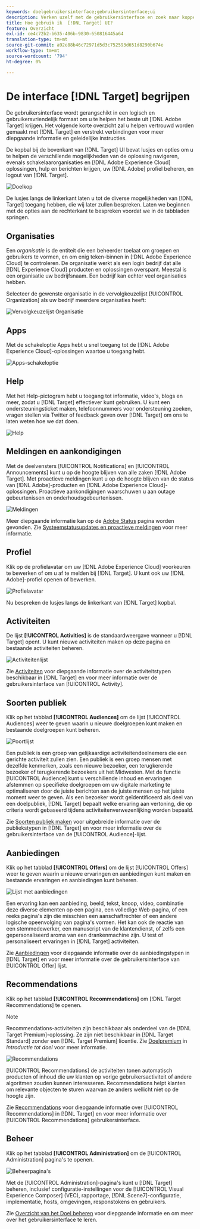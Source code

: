 ```yaml
---
keywords: doelgebruikersinterface;gebruikersinterface;ui
description: Verken uzelf met de gebruikersinterface en zoek naar koppelingen naar meer gedetailleerde informatie om u te helpen het beste uit Target te halen.
title: Hoe gebruik ik  [!DNL Target] UI?
feature: Overzicht
exl-id: ce4c72b2-b635-406b-9830-650816445a64
translation-type: tm+mt
source-git-commit: a92e88b46c72971d5d3c752593d651d8290b674e
workflow-type: tm+mt
source-wordcount: '794'
ht-degree: 0%

---
```


# De interface [!DNL Target] begrijpen

De gebruikersinterface wordt gerangschikt in een logisch en gebruikersvriendelijk formaat om u te helpen het beste uit [!DNL Adobe Target] krijgen. Het volgende korte overzicht zal u helpen vertrouwd worden gemaakt met [!DNL Target] en verstrekt verbindingen voor meer diepgaande informatie en geleidelijke instructies.

De kopbal bij de bovenkant van [!DNL Target] UI bevat lusjes en opties om u te helpen de verschillende mogelijkheden van de oplossing navigeren, evenals schakelaarorganisaties en [!DNL Adobe Experience Cloud] oplossingen, hulp en berichten krijgen, uw [!DNL Adobe] profiel beheren, en logout van [!DNL Target].

![Doelkop](/help/c-intro/assets/target-header.png)

De lusjes langs de linkerkant laten u tot de diverse mogelijkheden van [!DNL Target] toegang hebben, die wij later zullen bespreken. Laten we beginnen met de opties aan de rechterkant te bespreken voordat we in de tabbladen springen.

## Organisaties

Een *organisatie* is de entiteit die een beheerder toelaat om groepen en gebruikers te vormen, en om enig teken-binnen in [!DNL Adobe Experience Cloud] te controleren. De organisatie werkt als een login bedrijf dat alle [!DNL Experience Cloud] producten en oplossingen overspant. Meestal is een organisatie uw bedrijfsnaam. Een bedrijf kan echter veel organisaties hebben.

Selecteer de gewenste organisatie in de vervolgkeuzelijst [!UICONTROL Organization] als uw bedrijf meerdere organisaties heeft:

![Vervolgkeuzelijst Organisatie](/help/c-intro/assets/organizations.png)

## Apps

Met de schakeloptie Apps hebt u snel toegang tot de [!DNL Adobe Experience Cloud]-oplossingen waartoe u toegang hebt.

![Apps-schakeloptie](/help/c-intro/assets/apps.png)

## Help

Met het Help-pictogram hebt u toegang tot informatie, video&#39;s, blogs en meer, zodat u [!DNL Target] effectiever kunt gebruiken. U kunt een ondersteuningsticket maken, telefoonnummers voor ondersteuning zoeken, vragen stellen via Twitter of feedback geven over [!DNL Target] om ons te laten weten hoe we dat doen.

![Help](/help/c-intro/assets/help.png)

## Meldingen en aankondigingen

Met de deelvensters [!UICONTROL Notifications] en [!UICONTROL Announcements] kunt u op de hoogte blijven van alle zaken [!DNL Adobe Target]. Met proactieve meldingen kunt u op de hoogte blijven van de status van [!DNL Adobe]-producten en [!DNL Adobe Experience Cloud]-oplossingen. Proactieve aankondigingen waarschuwen u aan outage gebeurtenissen en onderhoudsgebeurtenissen.

![Meldingen](/help/c-intro/assets/notifications.png)

Meer diepgaande informatie kan op de [Adobe Status](https://status.adobe.com/) pagina worden gevonden. Zie [Systeemstatusupdates en proactieve meldingen](/help/c-intro/assets/notifications.png) voor meer informatie.

## Profiel

Klik op de profielavatar om uw [!DNL Adobe Experience Cloud] voorkeuren te bewerken of om u af te melden bij [!DNL Target]. U kunt ook uw [!DNL Adobe]-profiel openen of bewerken.

![Profielavatar](/help/c-intro/assets/change-language.png)

Nu bespreken de lusjes langs de linkerkant van [!DNL Target] kopbal.

## Activiteiten

De lijst **[!UICONTROL Activities]** is de standaardweergave wanneer u [!DNL Target] opent. U kunt nieuwe activiteiten maken op deze pagina en bestaande activiteiten beheren.

![Activiteitenlijst](/help/c-intro/assets/activities-list.png)

Zie [Activiteiten](/help/c-activities/activities.md) voor diepgaande informatie over de activiteitstypen beschikbaar in [!DNL Target] en voor meer informatie over de gebruikersinterface van [!UICONTROL Activity].

## Soorten publiek

Klik op het tabblad **[!UICONTROL Audiences]** om de lijst [!UICONTROL Audiences] weer te geven waarin u nieuwe doelgroepen kunt maken en bestaande doelgroepen kunt beheren.

![Poortlijst](/help/c-intro/assets/audience-list.png)

Een publiek is een groep van gelijkaardige activiteitendeelnemers die een gerichte activiteit zullen zien. Een publiek is een groep mensen met dezelfde kenmerken, zoals een nieuwe bezoeker, een terugkerende bezoeker of terugkerende bezoekers uit het Midwesten. Met de functie [!UICONTROL Audience] kunt u verschillende inhoud en ervaringen afstemmen op specifieke doelgroepen om uw digitale marketing te optimaliseren door de juiste berichten aan de juiste mensen op het juiste moment weer te geven. Als een bezoeker wordt geïdentificeerd als deel van een doelpubliek, [!DNL Target] bepaalt welke ervaring aan vertoning, die op criteria wordt gebaseerd tijdens activiteitenverwezenlijking worden bepaald.

Zie [Soorten publiek maken](/help/c-target/c-audiences/create-audience.md) voor uitgebreide informatie over de publiekstypen in [!DNL Target] en voor meer informatie over de gebruikersinterface van de [!UICONTROL Audience]-lijst.

## Aanbiedingen

Klik op het tabblad **[!UICONTROL Offers]** om de lijst [!UICONTROL Offers] weer te geven waarin u nieuwe ervaringen en aanbiedingen kunt maken en bestaande ervaringen en aanbiedingen kunt beheren.

![Lijst met aanbiedingen](/help/c-intro/assets/offers.png)

Een ervaring kan een aanbieding, beeld, tekst, knoop, video, combinatie deze diverse elementen op een pagina, een volledige Web-pagina, of een reeks pagina&#39;s zijn die misschien een aanschaftrechter of een andere logische opeenvolging van pagina&#39;s vormen. Het kan ook de reactie van een stemmedewerker, een manuscript van de klantendienst, of zelfs een gepersonaliseerd aroma van een drankenmachine zijn. U test of personaliseert ervaringen in [!DNL Target] activiteiten.

Zie [Aanbiedingen](/help/c-experiences/c-manage-content/manage-content.md) voor diepgaande informatie over de aanbiedingstypen in [!DNL Target] en voor meer informatie over de gebruikersinterface van [!UICONTROL Offer] lijst.

## Recommendations

Klik op het tabblad **[!UICONTROL Recommendations]** om [!DNL Target Recommendations] te openen.

>[!NOTE]
>
>Recommendations-activiteiten zijn beschikbaar als onderdeel van de [!DNL Target Premium]-oplossing. Ze zijn niet beschikbaar in [!DNL Target Standard] zonder een [!DNL Target Premium] licentie. Zie [Doelpremium](/help/c-intro/intro.md#premium) in *Introductie tot doel* voor meer informatie.

![Recommendations](/help/c-intro/assets/recommendations.png)

[!UICONTROL Recommendations] de activiteiten tonen automatisch producten of inhoud die uw klanten op vorige gebruikersactiviteit of andere algoritmen zouden kunnen interesseren. Recommendations helpt klanten om relevante objecten te sturen waarvan ze anders wellicht niet op de hoogte zijn.

Zie [Recommendations](/help/c-recommendations/recommendations.md) voor diepgaande informatie over [!UICONTROL Recommendations] in [!DNL Target] en voor meer informatie over [!UICONTROL Recommendations] gebruikersinterface.

## Beheer

Klik op het tabblad **[!UICONTROL Administration]** om de [!UICONTROL Administration] pagina&#39;s te openen.

![Beheerpagina&#39;s](/help/c-intro/assets/administration.png)

Met de [!UICONTROL Administration]-pagina&#39;s kunt u [!DNL Target] beheren, inclusief configuratie-instellingen voor de [!UICONTROL Visual Experience Composer] (VEC), rapportage, [!DNL Scene7]-configuratie, implementatie, hosts, omgevingen, responstokens en gebruikers.

Zie [Overzicht van het Doel beheren](/help/administrating-target/administrating-target.md) voor diepgaande informatie en om meer over het gebruikersinterface te leren.

